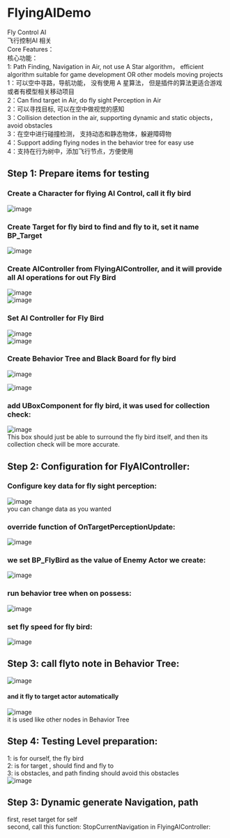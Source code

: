 # FlyingAIDemo   
Fly Control AI   
飞行控制AI 相关   
Core Features：  
核心功能：   
1: Path Finding, Navigation in Air, not use A Star algorithm， efficient algorithm suitable for game development OR other models moving projects   
1：可以空中寻路，导航功能， 没有使用 A 星算法， 但是插件的算法更适合游戏 或者有模型相关移动项目    
2：Can find target in Air, do fly sight Perception in Air   
2：可以寻找目标, 可以在空中做视觉的感知   
3：Collision detection in the air, supporting dynamic and static objects，avoid obstacles   
3：在空中进行碰撞检测， 支持动态和静态物体，躲避障碍物   
4：Support adding flying nodes in the behavior tree for easy use   
4：支持在行为树中，添加飞行节点，方便使用   


## Step 1: Prepare items for testing   
### Create a Character for flying AI Control, call it fly bird   
![image](https://github.com/WanWanHa/MarketPlaceDemo/assets/8192020/d692ee8a-c593-401d-9699-05f222a48ea1)    
### Create Target for fly bird to find and fly to it, set it name BP_Target   
![image](https://github.com/WanWanHa/MarketPlaceDemo/assets/8192020/659cb305-d9a5-4c33-9abf-617e402ebeb9)   
### Create AIController from FlyingAIController, and it will provide all AI operations for out Fly Bird   
![image](https://github.com/WanWanHa/MarketPlaceDemo/assets/8192020/445a1369-332b-4d5e-91e7-a7f94a04e651)    
![image](https://github.com/WanWanHa/MarketPlaceDemo/assets/8192020/062ee379-fa83-44c2-999f-2e06fefd0bba)   
### Set AI Controller for Fly Bird   
![image](https://github.com/WanWanHa/MarketPlaceDemo/assets/8192020/dabb5d8c-ba67-472e-b620-6a0d99d1354c)   
![image](https://github.com/WanWanHa/MarketPlaceDemo/assets/8192020/2aeb7bd9-b713-40e5-a945-6c3b4e3e522b)   
### Create Behavior Tree and Black Board for  fly bird    
![image](https://github.com/WanWanHa/MarketPlaceDemo/assets/8192020/b1e02c7f-b369-4d79-a748-cf36655a4f6c)   
   
![image](https://github.com/WanWanHa/MarketPlaceDemo/assets/8192020/5261b224-42bf-42b6-81cf-c2a6e0bbbf0b)   
### add UBoxComponent for fly bird, it was used for collection check:   
![image](https://github.com/WanWanHa/MarketPlaceDemo/assets/8192020/65ee814a-ea47-4915-81a7-f64c39499091)    
This box should just be able to surround the fly bird itself, and then its collection check will be more accurate.   

## Step 2: Configuration for FlyAIController:   
### Configure key data for fly sight perception:      
![image](https://github.com/WanWanHa/MarketPlaceDemo/assets/8192020/f0265732-b6d6-454f-a8df-9c5b712b36df)   
you can change data as you wanted   

### override function of OnTargetPerceptionUpdate:      
![image](https://github.com/WanWanHa/MarketPlaceDemo/assets/8192020/8258116d-6202-41ce-b489-672ce62f0a14)     
### we set BP_FlyBird as the value of Enemy Actor we create:    
![image](https://github.com/WanWanHa/MarketPlaceDemo/assets/8192020/15aacdf7-9f85-4402-982a-b07ba5d70e57)    
### run behavior tree when on possess:    
![image](https://github.com/WanWanHa/MarketPlaceDemo/assets/8192020/fde532d4-3d70-42e0-8054-8e27eb11bf3e)    

### set fly speed for fly bird:    
![image](https://github.com/WanWanHa/MarketPlaceDemo/assets/8192020/1a55c432-d02d-4e1a-9296-ac6337f1132f)   


## Step 3: call flyto note in Behavior Tree:    
![image](https://github.com/WanWanHa/MarketPlaceDemo/assets/8192020/1227ad5f-69de-40d9-9123-1168f885dae8)    
#### and it fly to target actor automatically     
![image](https://github.com/WanWanHa/MarketPlaceDemo/assets/8192020/7de9bd5e-250a-46ab-8e19-97cf721606be)    
it is used like other nodes in Behavior Tree   


## Step 4: Testing Level preparation:     
1: is for ourself, the fly bird   
2: is for target , should find and fly to    
3: is obstacles, and path finding should avoid this obstacles  
![image](https://github.com/WanWanHa/MarketPlaceDemo/assets/8192020/504c106d-b885-4221-a790-8011fca874d4)     

## Step 3: Dynamic generate Navigation, path    
first, reset target for self    
second, call this function: StopCurrentNavigation in FlyingAIController:   


